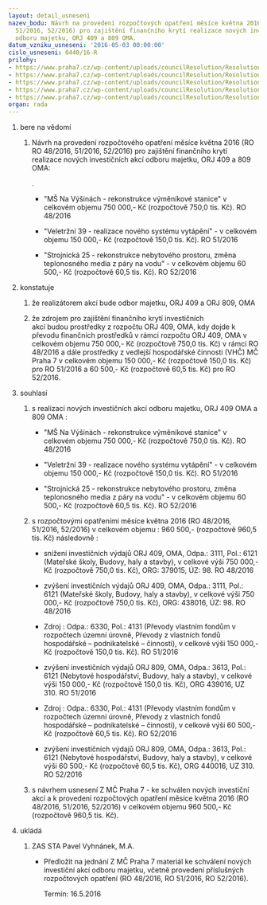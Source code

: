```yaml
---
layout: detail_usneseni
nazev_bodu: Návrh na provedení rozpočtových opatření měsíce května 2016 (RO 48/2016,
  51/2016, 52/2016) pro zajištění finančního krytí realizace nových investičních akcí
  odboru majetku, ORJ 409 a 809 OMA.
datum_vzniku_usneseni: '2016-05-03 00:00:00'
cislo_usneseni: 0440/16-R
prilohy:
- https://www.praha7.cz/wp-content/uploads/councilResolution/Resolutions/28203/export/Duvodovazprava~53456.docx
- https://www.praha7.cz/wp-content/uploads/councilResolution/Resolutions/28203/export/IS_OMA_pozadaveknarozpoctoveopatreni_MS_NaVysinach_reko_VS_~53455.doc
- https://www.praha7.cz/wp-content/uploads/councilResolution/Resolutions/28203/export/IS_Veletrzni39_vytapeni_pozadaveknarozpoctoveopatreni~53454.doc
- https://www.praha7.cz/wp-content/uploads/councilResolution/Resolutions/28203/export/IS_OMA_Strojnicka25_pozadaveknarozpoctoveopatreni~53453.doc
- https://www.praha7.cz/wp-content/uploads/councilResolution/Resolutions/28203/export/export~299458.pdf
organ: rada
---
```

<ol class="urzList_view" id="urzList">
<li class="urzClass1" id=""><span name="1">bere na vědomí</span> 
<ol class="urzOlClass">
<li class="urzClass2" style="TEXT-ALIGN: left" id=""><span><p>Návrh na provedení rozpočtového opatření měsíce května 2016 (RO RO 48/2016, 51/2016, 52/2016) pro zajištění finančního krytí realizace nových investičních akcí odboru majetku, ORJ 409 a 809 OMA:&nbsp;&nbsp;</p><p>.</p></span>
<ul class="urzUlClass">
<li class="urzClass3" style="TEXT-ALIGN: left" id=""><span><p>"MŠ Na Výšinách - rekonstrukce výměníkové stanice" v celkovém objemu 750 000,- Kč (rozpočtově 750,0 tis. Kč). RO 48/2016</p></span></li>
<li class="urzClass3" style="TEXT-ALIGN: left" id=""><span><p>"Veletržní 39 - realizace nového systému vytápění" - v celkovém objemu 150 000,- Kč (rozpočtově 150,0 tis. Kč). RO 51/2016</p></span></li>
<li class="urzClass3" style="TEXT-ALIGN: left" id=""><span><p>"Strojnická 25 - rekonstrukce nebytového prostoru, změna teplonosného media z páry na vodu" - v celkovém objemu 60 500,- Kč (rozpočtově 60,5 tis. Kč). RO 52/2016</p></span></li></ul></li></ol></li>
<li class="urzClass1" id=""><span name="6">konstatuje</span> 
<ol class="urzOlClass">
<li class="urzClass2" style="TEXT-ALIGN: left" id=""><span><p>že realizátorem akcí bude odbor majetku, ORJ 409 a ORJ 809, OMA</p></span></li>
<li class="urzClass2" style="TEXT-ALIGN: left" id=""><span><p>že zdrojem pro zajištění finančního krytí investičních akcí&nbsp;budou&nbsp;prostředky z rozpočtu ORJ 409, OMA, kdy dojde k převodu finančních prostředků v rámci rozpočtu ORJ 409, OMA v celkovém objemu 750 000,- Kč (rozpočtově 750,0 tis. Kč) v rámci RO 48/2016&nbsp;a dále prostředky z vedlejší hospodářské činnosti (VHČ) MČ Praha 7 v celkovém objemu 150 000,- Kč (rozpočtově 150,0 tis. Kč) pro RO 51/2016 a 60 500,- Kč (rozpočtově 60,5 tis. Kč) pro RO 52/2016.</p></span></li></ol></li>
<li class="urzClass1" id=""><span name="26">souhlasí</span> 
<ol class="urzOlClass">
<li class="urzClass2" style="TEXT-ALIGN: left" id=""><span><p>s realizací nových investičních akcí odboru majetku, ORJ 409 OMA a 809 OMA :&nbsp;</p></span>
<ul class="urzUlClass">
<li class="urzClass3" style="TEXT-ALIGN: left" id=""><span><p>"MŠ Na Výšinách - rekonstrukce výměníkové stanice" v celkovém objemu 750 000,- Kč (rozpočtově 750,0 tis. Kč). RO 48/2016</p></span></li>
<li class="urzClass3" style="TEXT-ALIGN: left" id=""><span><p>"Veletržní 39 - realizace nového systému vytápění" - v celkovém objemu 150 000,- Kč (rozpočtově 150,0 tis. Kč). RO 51/2016</p></span></li>
<li class="urzClass3" style="TEXT-ALIGN: left" id=""><span><p>"Strojnická 25 - rekonstrukce nebytového prostoru, změna teplonosného media z páry na vodu" - v celkovém objemu 60 500,- Kč (rozpočtově 60,5 tis. Kč). RO 52/2016</p></span></li></ul></li>
<li class="urzClass2" style="TEXT-ALIGN: left" id=""><span><p>s rozpočtovými opatřeními měsíce května 2016&nbsp;(RO 48/2016, 51/2016, 52/2016) v celkovém objemu :&nbsp;960 500,- (rozpočtově 960,5 tis. Kč) následovně :</p></span>
<ul class="urzUlClass">
<li class="urzClass3" style="TEXT-ALIGN: left" id=""><span><p>snížení investičních výdajů ORJ 409, OMA, Odpa.: 3111, Pol.: 6121 (Mateřské školy, Budovy, haly a stavby), v celkové výši 750 000,- Kč (rozpočtově 750,0 tis. Kč), ORG: 379015, ÚZ: 98. RO 48/2016</p></span></li>
<li class="urzClass3" style="TEXT-ALIGN: left" id=""><span><p>zvýšení investičních výdajů ORJ 409, OMA, Odpa.: 3111, Pol.: 6121 (Mateřské školy, Budovy, haly a stavby), v celkové výši 750 000,- Kč (rozpočtově 750,0 tis. Kč), ORG: 438016, ÚZ: 98. RO 48/2016</p></span></li>
<li class="urzClass3" style="TEXT-ALIGN: left" id=""><span><p>Zdroj : Odpa.: 6330, Pol.: 4131 (Převody vlastním fondům v rozpočtech územní úrovně, Převody z vlastních fondů hospodářské – podnikatelské – činnosti), v celkové výši 150 000,- Kč (rozpočtově 150,0 tis. Kč). RO 51/2016</p></span></li>
<li class="urzClass3" style="TEXT-ALIGN: left" id=""><span><p>zvýšení investičních výdajů ORJ 809, OMA, Odpa.: 3613, Pol.: 6121 (Nebytové hospodářství, Budovy, haly a stavby), v celkové výši 150 000,- Kč (rozpočtově 150,0 tis. Kč), ORG 439016, UZ 310. RO 51/2016</p></span></li>
<li class="urzClass3" style="TEXT-ALIGN: left" id=""><span><p>Zdroj : Odpa.: 6330, Pol.: 4131 (Převody vlastním fondům v rozpočtech územní úrovně, Převody z vlastních fondů hospodářské – podnikatelské – činnosti), v celkové výši 60 500,- Kč (rozpočtově 60,5 tis. Kč). RO 52/2016&nbsp;</p></span></li>
<li class="urzClass3" style="TEXT-ALIGN: left" id=""><span><p>zvýšení investičních výdajů ORJ 809, OMA, Odpa.: 3613, Pol.: 6121 (Nebytové hospodářství, Budovy, haly a stavby), v celkové výši 60 500,- Kč (rozpočtově 60,5 tis. Kč), ORG 440016, UZ 310. RO 52/2016</p></span></li></ul></li>
<li class="urzClass2" style="TEXT-ALIGN: left" id=""><span><p>s návrhem usnesení Z MČ Praha 7 - ke schválen nových investiční akcí a k provedení rozpočtových opatření měsíce května 2016 (RO 48/2016, 51/2016, 52/2016) v celkovém objemu 960 500,- Kč (rozpočtově 960,5 tis. Kč).</p></span></li></ol></li><li class="urzClass1" id="urzUkoly"><span name="1">ukládá</span><ol class="urzOlClass"><li class="urzClass2"><span><p>ZAS STA Pavel Vyhnánek, M.A.</p></span><ul class="urzUlClass"><li class="urzClass3"><span><p>Předložit na jednání Z MČ Praha 7 materiál ke schválení nových investiční akcí odboru majetku, včetně provedení příslušných rozpočtových opatření (RO 48/2016, RO 51/2016, RO 52/2016).</p></span><span class="urzUkolTermin">  Termín:&nbsp;16.5.2016</span></li></ul></li></ol></li>
</ol>